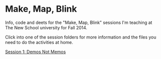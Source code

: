 Make, Map, Blink
==============

Info, code and deets for the "Make, Map, Blink" sessions I'm teaching at The New School university for Fall 2014.

Click into one of the session folders for more information and the files you need to do the activities at home.

[Session 1: Demos Not Memos](https://github.com/jkeefe/make-map-blink/tree/master/session-1)


